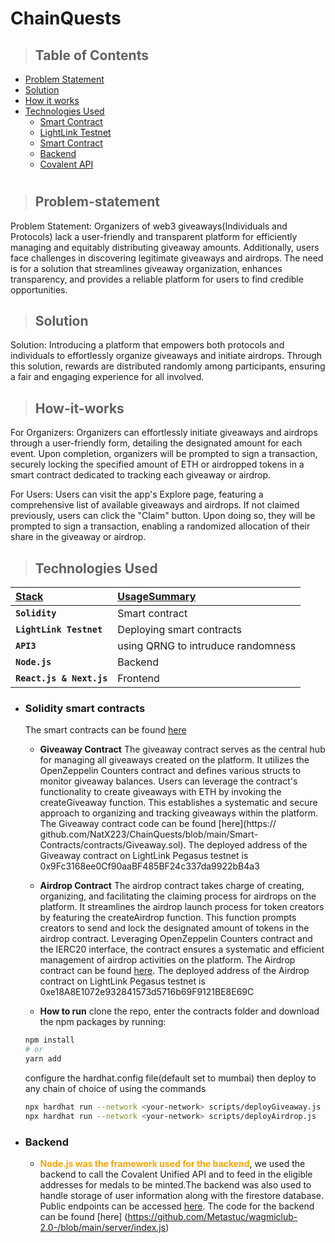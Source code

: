 # ChainQuests

> ## Table of Contents

-   [Problem Statement](#Problem-statement)
-   [Solution](#Solution)
-   [How it works](#How-it-works)
-   [Technologies Used](#technologies-used)
    -   [Smart Contract](#Solidity-smart-contracts)
    -   [LightLink Testnet](#LightLink-Testnet)
    -   [Smart Contract](#solidity-smart-contracts)
    -   [Backend](#backend)
    -   [Covalent API](#Covalent-API)
#

> ## Problem-statement

Problem Statement: Organizers of web3 giveaways(Individuals and Protocols) lack a user-friendly and transparent platform for 
efficiently managing and equitably distributing giveaway amounts. Additionally, users face challenges in discovering legitimate 
giveaways and airdrops. The need is for a solution that streamlines giveaway organization, enhances transparency, and provides a 
reliable platform for users to find credible opportunities.

> ## Solution


Solution: Introducing a platform that empowers both protocols and individuals to effortlessly organize giveaways and initiate 
airdrops. Through this solution, rewards are distributed randomly among participants, ensuring a fair and engaging experience for all 
involved.

> ## How-it-works

For Organizers: Organizers can effortlessly initiate giveaways and airdrops through a user-friendly form, detailing the designated 
amount for each event. Upon completion, organizers will be prompted to sign a transaction, securely locking the specified amount of 
ETH or airdropped tokens in a smart contract dedicated to tracking each giveaway or airdrop.

For Users: Users can visit the app's Explore page, featuring a comprehensive list of available giveaways and airdrops. If not claimed 
previously, users can click the "Claim" button. Upon doing so, they will be prompted to sign a transaction, enabling a randomized 
allocation of their share in the giveaway or airdrop.

> ## Technologies Used

| <b><u>Stack</u></b>      | <b><u>UsageSummary</u></b>                           |
| :----------------------- | :--------------------------------------------------- |
| **`Solidity`**           | Smart contract                                       |
| **`LightLink Testnet`**  | Deploying smart contracts                            |
| **`API3`**               | using QRNG to intruduce randomness                   |
| **`Node.js`**            | Backend                                              |
| **`React.js & Next.js`** | Frontend                                             |

-   ### **Solidity smart contracts**

    The  smart contracts can be found [here](https://github.com/NatX223/ChainQuests/tree/main/Smart-Contracts/contracts)

    -   **Giveaway Contract** The giveaway contract serves as the central hub for managing all giveaways created on the platform. It 
    utilizes the OpenZeppelin Counters contract and defines various structs to monitor giveaway balances. Users can leverage the 
    contract's functionality to create giveaways with ETH by invoking the createGiveaway function. This establishes a systematic and 
    secure approach to organizing and tracking giveaways within the platform. The Giveaway contract code can be found [here](https://
    github.com/NatX223/ChainQuests/blob/main/Smart-Contracts/contracts/Giveaway.sol). The deployed address of the Giveaway contract 
    on LightLink Pegasus testnet is 0x9Fc3168ee0Cf90aaBF485BF24c337da9922bB4a3
    -   **Airdrop Contract** The airdrop contract takes charge of creating, organizing, and facilitating the claiming process for 
    airdrops on the platform. It streamlines the airdrop launch process for token creators by featuring the createAirdrop function. 
    This function prompts creators to send and lock the designated amount of tokens in the airdrop contract. Leveraging OpenZeppelin 
    Counters contract and the IERC20 interface, the contract ensures a systematic and efficient management of airdrop activities on 
    the platform. The Airdrop contract can be found [here](https://github.com/NatX223/ChainQuests/blob/main/Smart-Contracts/contracts/Airdrop.sol). The deployed address of the Airdrop contract on LightLink Pegasus testnet is 
    0xe18A8E1072e932841573d5716b69F9121BE8E69C

    -   **How to run** clone the repo, enter the contracts folder and download the npm packages by running:
    ```bash
    npm install
    # or
    yarn add
    ```
    configure the hardhat.config file(default set to mumbai) then deploy to any chain of choice of using the commands
    ```bash
    npx hardhat run --network <your-network> scripts/deployGiveaway.js
    npx hardhat run --network <your-network> scripts/deployAirdrop.js
    ```

-   ### **Backend**

    -   <b style="color: orange">Node.js was the framework used for the backend</b>, we used the backend to call the Covalent Unified API and to feed in the eligible addresses for medals to be minted.The backend was also used to handle storage of user information along with the firestore database. Public endpoints can be accessed [here](wagmi-backend.up.railway.app). The code for the backend can be found [here] (https://github.com/Metastuc/wagmiclub-2.0-/blob/main/server/index.js)
    
